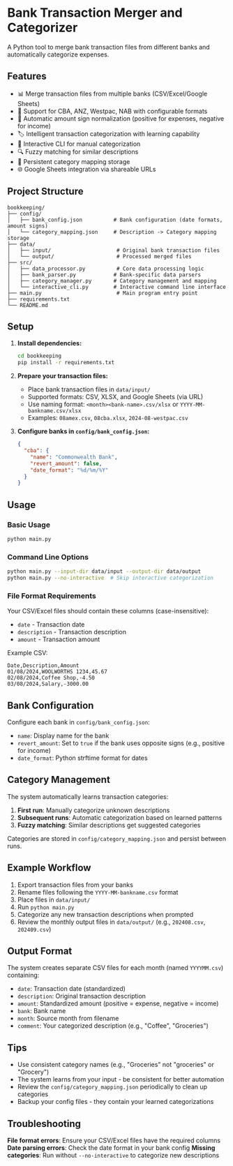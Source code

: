 # Bank Transaction Merger and Categorizer

A Python tool to merge bank transaction files from different banks and automatically categorize expenses.

## Features

- 📊 Merge transaction files from multiple banks (CSV/Excel/Google Sheets)
- 🏦 Support for CBA, ANZ, Westpac, NAB with configurable formats
- 🔄 Automatic amount sign normalization (positive for expenses, negative for income)
- 🏷️ Intelligent transaction categorization with learning capability
- 💬 Interactive CLI for manual categorization
- 🔍 Fuzzy matching for similar descriptions
- 💾 Persistent category mapping storage
- 🌐 Google Sheets integration via shareable URLs

## Project Structure

```
bookkeeping/
├── config/
│   ├── bank_config.json          # Bank configuration (date formats, amount signs)
│   └── category_mapping.json     # Description -> Category mapping storage
├── data/
│   ├── input/                     # Original bank transaction files
│   └── output/                    # Processed merged files
├── src/
│   ├── data_processor.py          # Core data processing logic
│   ├── bank_parser.py            # Bank-specific data parsers
│   ├── category_manager.py       # Category management and mapping
│   └── interactive_cli.py        # Interactive command line interface
├── main.py                        # Main program entry point
├── requirements.txt
└── README.md
```

## Setup

1. **Install dependencies:**

   ```bash
   cd bookkeeping
   pip install -r requirements.txt
   ```

2. **Prepare your transaction files:**

   - Place bank transaction files in `data/input/`
   - Supported formats: CSV, XLSX, and Google Sheets (via URL)
   - Use naming format: `<month><bank-name>.csv/xlsx` or `YYYY-MM-bankname.csv/xlsx`
   - Examples: `08amex.csv`, `08cba.xlsx`, `2024-08-westpac.csv`

3. **Configure banks in `config/bank_config.json`:**
   ```json
   {
     "cba": {
       "name": "Commonwealth Bank",
       "revert_amount": false,
       "date_format": "%d/%m/%Y"
     }
   }
   ```

## Usage

### Basic Usage

```bash
python main.py
```

### Command Line Options

```bash
python main.py --input-dir data/input --output-dir data/output
python main.py --no-interactive  # Skip interactive categorization
```

### File Format Requirements

Your CSV/Excel files should contain these columns (case-insensitive):

- `date` - Transaction date
- `description` - Transaction description
- `amount` - Transaction amount

Example CSV:

```csv
Date,Description,Amount
01/08/2024,WOOLWORTHS 1234,45.67
02/08/2024,Coffee Shop,-4.50
03/08/2024,Salary,-3000.00
```

## Bank Configuration

Configure each bank in `config/bank_config.json`:

- `name`: Display name for the bank
- `revert_amount`: Set to `true` if the bank uses opposite signs (e.g., positive for income)
- `date_format`: Python strftime format for dates

## Category Management

The system automatically learns transaction categories:

1. **First run**: Manually categorize unknown descriptions
2. **Subsequent runs**: Automatic categorization based on learned patterns
3. **Fuzzy matching**: Similar descriptions get suggested categories

Categories are stored in `config/category_mapping.json` and persist between runs.

## Example Workflow

1. Export transaction files from your banks
2. Rename files following the `YYYY-MM-bankname.csv` format
3. Place files in `data/input/`
4. Run `python main.py`
5. Categorize any new transaction descriptions when prompted
6. Review the monthly output files in `data/output/` (e.g., `202408.csv`, `202409.csv`)

## Output Format

The system creates separate CSV files for each month (named `YYYYMM.csv`) containing:

- `date`: Transaction date (standardized)
- `description`: Original transaction description
- `amount`: Standardized amount (positive = expense, negative = income)
- `bank`: Bank name
- `month`: Source month from filename
- `comment`: Your categorized description (e.g., "Coffee", "Groceries")

## Tips

- Use consistent category names (e.g., "Groceries" not "groceries" or "Grocery")
- The system learns from your input - be consistent for better automation
- Review the `config/category_mapping.json` periodically to clean up categories
- Backup your config files - they contain your learned categorizations

## Troubleshooting

**File format errors**: Ensure your CSV/Excel files have the required columns
**Date parsing errors**: Check the date format in your bank config
**Missing categories**: Run without `--no-interactive` to categorize new descriptions
